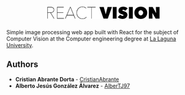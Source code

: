 <h1 align="center">
  <br>
  <img src="images/logo.png" alt="Markdownify" width="300">
</h1>

Simple image processing web app built with React for the subject of Computer Vision at the Computer engineering degree at [La Laguna University](https://www.ull.es).

## Authors

* **Cristian Abrante Dorta** - [CristianAbrante](https://github.com/CristianAbrante)
* **Alberto Jesús González Álvarez** - [AlberTJ97](https://github.com/AlberTJ97)
